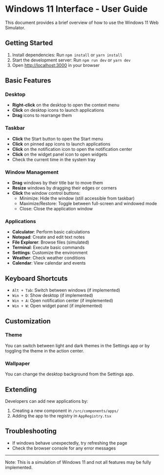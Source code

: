 # Windows 11 Interface - User Guide

This document provides a brief overview of how to use the Windows 11 Web Simulator.

## Getting Started

1. Install dependencies: Run `npm install` or `yarn install`
2. Start the development server: Run `npm run dev` or `yarn dev`
3. Open [http://localhost:3000](http://localhost:3000) in your browser

## Basic Features

### Desktop

- **Right-click** on the desktop to open the context menu
- **Click** on desktop icons to launch applications
- **Drag** icons to rearrange them

### Taskbar

- **Click** the Start button to open the Start menu
- **Click** on pinned app icons to launch applications
- **Click** on the notification icon to open the notification center
- **Click** on the widget panel icon to open widgets
- Check the current time in the system tray

### Window Management

- **Drag** windows by their title bar to move them
- **Resize** windows by dragging their edges or corners
- **Click** the window control buttons:
  - Minimize: Hide the window (still accessible from taskbar)
  - Maximize/Restore: Toggle between full-screen and windowed mode
  - Close: Close the application window

### Applications

- **Calculator**: Perform basic calculations
- **Notepad**: Create and edit text notes
- **File Explorer**: Browse files (simulated)
- **Terminal**: Execute basic commands
- **Settings**: Customize the environment
- **Weather**: Check weather conditions
- **Calendar**: View calendar and events

## Keyboard Shortcuts

- `Alt + Tab`: Switch between windows (if implemented)
- `Win + D`: Show desktop (if implemented)
- `Win + A`: Open notification center (if implemented)
- `Win + W`: Open widget panel (if implemented)

## Customization

### Theme

You can switch between light and dark themes in the Settings app or by toggling the theme in the action center.

### Wallpaper

You can change the desktop background from the Settings app.

## Extending

Developers can add new applications by:

1. Creating a new component in `/src/components/apps/`
2. Adding the app to the registry in `AppRegistry.tsx`

## Troubleshooting

- If windows behave unexpectedly, try refreshing the page
- Check the browser console for any error messages

---

Note: This is a simulation of Windows 11 and not all features may be fully implemented.
